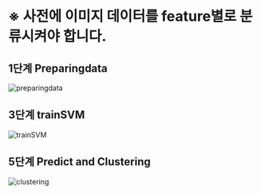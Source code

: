 
# ※ 사전에 이미지 데이터를 feature별로 분류시켜야 합니다.


## 1단계 Preparingdata


![preparingdata](https://i.imgur.com/fRb4OTX.png)


## 3단계 trainSVM


![trainSVM](https://i.imgur.com/OzBsYG4.png)


## 5단계 Predict and Clustering


![clustering](https://i.imgur.com/Hi9ux0y.png)

